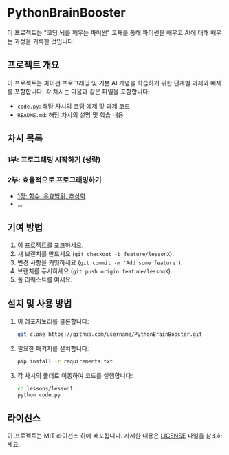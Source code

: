 # PythonBrainBooster

이 프로젝트는 "코딩 뇌를 깨우는 파이썬" 교재를 통해 파이썬을 배우고 AI에 대해 배우는 과정을 기록한 것입니다.

## 프로젝트 개요

이 프로젝트는 파이썬 프로그래밍 및 기본 AI 개념을 학습하기 위한 단계별 과제와 예제를 포함합니다. 각 차시는 다음과 같은 파일을 포함합니다:

- `code.py`: 해당 차시의 코딩 예제 및 과제 코드
- `README.md`: 해당 차시의 설명 및 학습 내용

## 차시 목록

### 1부: 프로그래밍 시작하기 (생략)

### 2부: 효율적으로 프로그래밍하기
- [1장: 함수, 유효범위, 추상화](chapters/part2/chapter1)
- ...


## 기여 방법

1. 이 프로젝트를 포크하세요.
2. 새 브랜치를 만드세요 (`git checkout -b feature/lessonX`).
3. 변경 사항을 커밋하세요 (`git commit -m 'Add some feature'`).
4. 브랜치를 푸시하세요 (`git push origin feature/lessonX`).
5. 풀 리퀘스트를 여세요.

## 설치 및 사용 방법

1. 이 레포지토리를 클론합니다:
    ```bash
    git clone https://github.com/username/PythonBrainBooster.git
    ```
2. 필요한 패키지를 설치합니다:
    ```bash
    pip install -r requirements.txt
    ```
3. 각 차시의 폴더로 이동하여 코드를 실행합니다:
    ```bash
    cd lessons/lesson1
    python code.py
    ```

## 라이선스

이 프로젝트는 MIT 라이선스 하에 배포됩니다. 자세한 내용은 [LICENSE](LICENSE) 파일을 참조하세요.